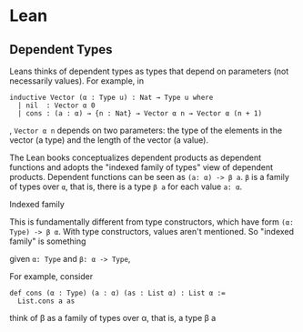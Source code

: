 # Lean

## Dependent Types
Leans thinks of dependent types as types that depend on parameters (not necessarily values).
For example, in

```lean
inductive Vector (α : Type u) : Nat → Type u where
  | nil  : Vector α 0
  | cons : (a : α) → {n : Nat} → Vector α n → Vector α (n + 1)
```
, `Vector α n` depends on two parameters: the type of the elements in the vector (a type) and the length of the vector (a value).

The Lean books conceptualizes dependent products as dependent functions and adopts
the "indexed family of types" view of dependent products.
Dependent functions can be seen as `(a: α) -> β a`. `β` is a family of types over `α`, that is, there is a type `β a` for each value `a: α`. 

Indexed family

This is fundamentally different from type constructors, which have form `(α: Type) -> β α`. With type constructors, values aren't mentioned.
So "indexed family" is something 

 given `α: Type` and `β: α -> Type`, 


For example, consider
```lean
def cons (α : Type) (a : α) (as : List α) : List α :=
  List.cons a as
```




think of β as a family of types over α, that is, a type β a